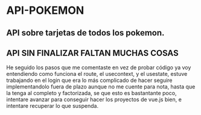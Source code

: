 # API-POKEMON

## API sobre tarjetas de todos los pokemon.

## API SIN FINALIZAR FALTAN MUCHAS COSAS
 
He seguido los pasos que me comentaste en vez de probar código ya voy entendiendo como funciona el route, el usecontext, y el usestate, estuve trabajando en el login que era lo más complicado de hacer seguire implementandolo fuera de plazo aunque no me cuente para nota, hasta que la tenga al completo y factorizada, se que esto es bastantante poco, intentare avanzar para conseguir hacer los proyectos de vue.js bien, e intentare recuperar lo que suspenda.
